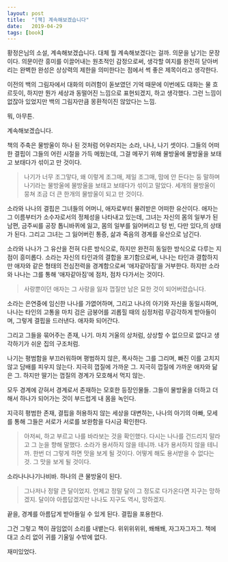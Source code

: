```yaml
---
layout: post
title:  "[책] 계속해보겠습니다"
date:   2019-04-29
tags: [book]
---
```


황정은님의 소설, 계속해보겠습니다. 대체 뭘 계속해보겠다는 걸까. 의문을 남기는 문장이다. 의문이란 흥미를 이끌어내는 원초적인 감정으로써, 생각할 여지를 완전히 닫아버리는 완벽한 완성은 상상력의 제한을 의미한다는 점에서 썩 좋은 제목이라고 생각한다.

이전의 백의 그림자에서 대화의 미려함이 돋보였던 기억 때문에 이번에도 대화는 물 흐르듯이, 하지만 뭔가 세상과 동떨어진 느낌으로 표현되겠지, 하고 생각했다. 그런 느낌이 없잖아 있었지만 백의 그림자만큼 몽환적이진 않았다는 느낌.

뭐, 아무튼.

계속해보겠습니다.

책의 주축은 물방울이 하나 된 것처럼 어우러지는 소라, 나나, 나기 셋이다. 그들의 어떠한 결핍이 그들의 어린 시절을 가득 메웠는데, 그걸 메꾸기 위해 물방울에 물방울을 보태고 보태다가 섞이고 만 것이다.

<blockquote>
나기가 너무 조그맣다, 왜 이렇게 조그매, 제일 조그매, 맘에 안 든다는 둥 말하며 나기라는 물방울에 물방울을 보태고 보태다가 섞이고 말았다. 세개의 물방울이 뭉쳐 조금 더 큰 한개의 물방울이 되고 만 것이다.
</blockquote>

소라와 나나의 결핍은 그녀들의 어머니, 애자로부터 물려받은 어떠한 유산이다. 애자는 그 이름부터가 소수자로서의 정체성을 나타내고 있는데, 그녀는 자신의 몸의 일부가 된 남편, 금주씨를 공장 톱니바퀴에 잃고, 몸의 일부를 잃어버리고 텅 빈, 다만 있다,의 상태가 된다. 그리고 그녀는 그 잃어버린 통증, 삶과 죽음의 경계를 유산으로 남긴다.

소라와 나나가 그 유산을 전혀 다른 방식으로, 하지만 완전히 동일한 방식으로 다루는 지점이 흥미롭다. 소라는 자신의 타인과의 결합을 포기함으로써, 나나는 타인과 결합하지만 애자와 같은 형태의 전심전력을 경계함으로써 ‘애자같아짐’을 거부한다. 하지만 소라와 나나는 그를 통해 ‘애자같아짐’에 점차, 점차 다가서는 것이다.

<blockquote>
사랑뿐이던 애자는 그 사랑을 잃자 껍질만 남은 묘한 것이 되어버렸습니다.
</blockquote>

소라는 은연중에 임신한 나나를 가엾어하며, 그리고 나나의 아기와 자신을 동일시하며, 나나는 타인의 고통을 마치 검은 금붕어를 괴롭힐 때의 심정처럼 무감각하게 받아들이며, 그렇게 결핍을 드러낸다. 애자화 되어간다.

그리고 그들을 묶어주는 존재, 나기. 마치 거울의 상처럼, 상상할 수 없으므로 없다고 생각하기가 쉬운 집의 구조처럼.

나기는 평범함을 부끄러워하며 평범하지 않은, 폭사하는 그를 그리며, 빠진 이를 고치지 않고 담배를 피우지 않는다. 지극히 껍질에 가까운 그. 지극히 껍질에 가까운 애자와 닮은 그. 하지만 딸기는 껍질의 경계가 모호해서 먹지 않는.

모두 경계에 갇혀서 경계로서 존재하는 모호한 등장인물들. 그들이 물방울을 더하고 더해서 하나가 되어가는 것이 부드럽게 내 몸을 녹인다.

지극히 평범한 존재, 결핍을 허용하지 않는 세상을 대변하는, 나나의 아기의 아빠, 모세를 통해 그들은 서로가 서로를 보완함을 다시금 확인한다.

<blockquote>
아저씨, 하고 부르고 나를 바라보는 것을 확인했다. 다시는 나나를 건드리지 말라고 그 눈을 향해 말했다. 소라가 용서하지 않을 테니까. 내가 용서하지 않을 테니까. 한번 더 그렇게 하면 맛을 보게 될 것이다.
어떻게 해도 용서받을 수 없다는 것.
그 맛을 보게 될 것이다.
</blockquote>

소라나나나기나비바.
하나의 큰 물방울이 된다.

<blockquote>
그나저나 정말 큰 달이었지.
언제고 정말 달이 그 정도로 다가온다면 지구는 망하겠지.
달이야 아름답겠지만 나나도 지구도 역시, 망하겠지.
</blockquote>

끝을, 경계를 아름답게 받아들일 수 있게 된다. 결핍을 포용한다.

그건 그렇고 책이 끊임없이 소리를 내뱉는다. 위위위위위, 쐐쐐쐐, 자그자그자그.
책에 대고 소리 없이 귀를 기울일 수밖에 없다.

재미있었다.